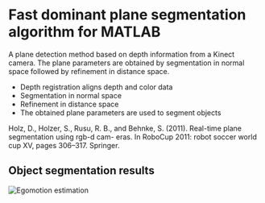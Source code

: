 # Fast dominant plane segmentation algorithm for MATLAB

A plane detection method based on depth information from a Kinect camera. The plane parameters are obtained by segmentation in normal space followed by refinement in distance space. 

+ Depth registration aligns depth and color data
+ Segmentation in normal space
+ Refinement in distance space
+ The obtained plane parameters are used to segment objects

Holz, D., Holzer, S., Rusu, R. B., and Behnke, S. (2011). Real-time plane segmentation using rgb-d cam-
eras. In RoboCup 2011: robot soccer world cup XV, pages 306–317. Springer.

## Object segmentation results
![Egomotion estimation](https://raw.githubusercontent.com/ldelange/plane-detection/master/objects.png)
